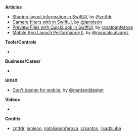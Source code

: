 
**Articles**

* [Sharing layout information in SwiftUI](https://fivestars.blog/swiftui/swiftui-share-layout-information.html), by [@zntfdr](https://twitter.com/zntfdr)
* [Camera filters with in SwiftUI](https://github.com/ianleon/Blog/blob/master/episodes/ep2.md), by [@iannleon](https://twitter.com/iannleon)
* [Preview Files with QuickLook in SwiftUI](https://lostmoa.com/blog/PreviewFilesWithQuickLookInSwiftUI/), by [@natpanferova](https://twitter.com/natpanferova)
* [Mobile App Launch Performance II](https://www.farfetchtechblog.com/en/blog/post/mobile-app-launch-performance-ii/), by [@goncalo.alvarez](https://twitter.com/goncalo.alvarez)

**Tools/Controls**

* 

**Business/Career**

* 

**UI/UX**

* [Don't design for mobile](https://mattanddesign.com/dont-design-for-mobile/), by [@mattanddesign](https://twitter.com/mattanddesign)

**Videos**

* 

**Credits**

* [zntfdr](https://github.com/zntfdr), [ianleon](https://github.com/ianleon), [nataliapanferova](https://github.com/nataliapanferova), [crsantos](https://github.com/crsantos), [lisadziuba](https://github.com/LisaDziuba)
